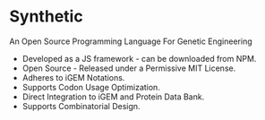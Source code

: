 # Synthetic
An Open Source Programming Language For Genetic Engineering

- Developed as a JS framework - can be downloaded from NPM.
- Open Source - Released under a Permissive MIT License.
- Adheres to iGEM Notations.
- Supports Codon Usage Optimization.
- Direct Integration to iGEM and Protein Data Bank.
- Supports Combinatorial Design.
